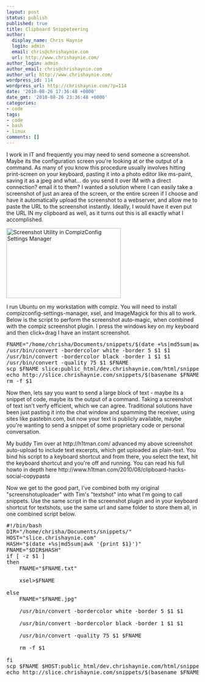 ```yaml
---
layout: post
status: publish
published: true
title: Clipboard Snippeteering
author:
  display_name: Chris Haynie
  login: admin
  email: chris@chrishaynie.com
  url: http://www.chrishaynie.com/
author_login: admin
author_email: chris@chrishaynie.com
author_url: http://www.chrishaynie.com/
wordpress_id: 114
wordpress_url: http://chrishaynie.com/?p=114
date: '2010-08-26 17:36:48 +0000'
date_gmt: '2010-08-26 23:36:48 +0000'
categories:
- code
tags:
- code
- bash
- linux
comments: []
---
```

<p>I work in IT and frequently you may need to send someone a screenshot. Maybe its the configuration screen you're looking at or the output of a command.  As many of you know this procedure usually involves hitting print-screen on your keyboard, pasting it into a photo editor like ms-paint, saving it as a jpeg and what... do you send it over IM with a direct connection? email it to them? I wanted a solution where I can easily take a screenshot of just an area of the screen, or the entire screen if I choose and have it automatically upload the screenshot to a webserver, and allow me to paste the URL to the screenshot instantly.  Ideally, I would have it even put the URL IN my clipboard as well, as it turns out this is all exactly what I accomplished.</p>
<p><a href="http://chrishaynie.com/wp-content/uploads/2010/08/66b1c38661258dc3b201c52f0035956b.jpg"><img src="http://b819c688147e0961fe05-3686d6c970b79fee78310b4e70aec21e.r18.cf1.rackcdn.com/wp-content/uploads/2010/08/66b1c38661258dc3b201c52f0035956b-300x183.jpg" alt="Screenshot Utility in CompizConfig Settings Manager" title="Screenshot Utility in CompizConfig Settings Manager" width="300" height="183" class="alignright size-medium wp-image-117" /></a></p>
<p>I run Ubuntu on my workstation with compiz. You will need to install compizconfig-settings-manager, xsel, and ImageMagick for this all to work. Below is the script to perform the screenshot auto-magic, when combined with the compiz screenshot plugin.  I press the windows key on my keyboard and then click+drag I have an instant screenshot. </p>
<pre lang="bash">
FNAME="/home/chrisha/Documents/snippets/$(date +%s|md5sum|awk '{print $1}').jpg"
/usr/bin/convert -bordercolor white -border 5 $1 $1
/usr/bin/convert -bordercolor black -border 1 $1 $1
/usr/bin/convert -quality 75 $1 $FNAME
scp $FNAME slice:public_html/dev.chrishaynie.com/html/snippets/
echo http://slice.chrishaynie.com/snippets/$(basename $FNAME)|xsel -i
rm -f $1
</pre>
<p>Now then, lets say you want to send a large block of text - maybe its a snippet of code, maybe its the output of a command. Taking a screenshot of text isn't verfy efficient, which we can agree. Traditional solutions have been just pasting it into the chat window and spamming the receiver, using sites like pastebin.com, but now your text is publicly available, maybe you're wanting to send a snippet of some proprietary code or personal conversation.</p>
<p>My buddy Tim over at http://h1tman.com/ advanced my above screenshot auto-upload to include text excerpts, which get uploaded as plain-text.  You bind his script to a keyboard shortcut and from there, you select the text, hit the keyboard shortcut and you're off and running. You can read his full howto in depth here http://www.h1tman.com/2010/08/clipboard-hacks-social-copypasta</p>
<p>Now we get to the good part, I've combined both my original "screenshotuploader" with Tim's "textshot" into what I'm going to call snippets. Use the same script in the screenshot plugin and in your keyboard shortcut for textshots, use the same url and same folder to store them all, in one combined script below.</p>

<pre lang="bash">
#!/bin/bash
DIR="/home/chrisha/Documents/snippets/"
HOST="slice.chrishaynie.com"
HASH="$(date +%s|md5sum|awk '{print $1}')"
FNAME="$DIR$HASH"
if [ -z $1 ]
then
	FNAME="$FNAME.txt"<br />
	xsel>$FNAME<br />
else
	FNAME="$FNAME.jpg"<br />
	/usr/bin/convert -bordercolor white -border 5 $1 $1<br />
	/usr/bin/convert -bordercolor black -border 1 $1 $1<br />
	/usr/bin/convert -quality 75 $1 $FNAME<br />
	rm -f $1<br />
fi
scp $FNAME $HOST:public_html/dev.chrishaynie.com/html/snippets/
echo http://slice.chrishaynie.com/snippets/$(basename $FNAME)|xsel -i
</pre>
